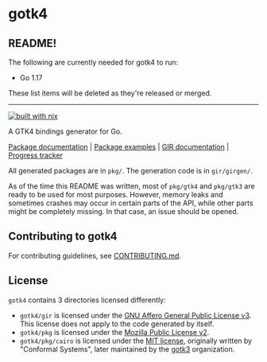 # gotk4

## README!

The following are currently needed for gotk4 to run:

- Go 1.17

These list items will be deleted as they're released or merged.

---

[![built with nix](https://builtwithnix.org/badge.svg)](https://builtwithnix.org)

A GTK4 bindings generator for Go.

[Package documentation](https://pkg.go.dev/github.com/diamondburned/gotk4/pkg) |
[Package examples](https://github.com/diamondburned/gotk4-examples) |
[GIR documentation](https://pkg.go.dev/github.com/diamondburned/gotk4/gir) |
[Progress tracker](https://github.com/diamondburned/gotk4/issues/2)

All generated packages are in `pkg/`. The generation code is in `gir/girgen/`.

As of the time this README was written, most of `pkg/gtk4` and `pkg/gtk3` are
ready to be used for most purposes. However, memory leaks and sometimes crashes
may occur in certain parts of the API, while other parts might be completely
missing. In that case, an issue should be opened.

## Contributing to gotk4

For contributing guidelines, see [CONTRIBUTING.md](./CONTRIBUTING.md).

## License

`gotk4` contains 3 directories licensed differently:

- `gotk4/gir` is licensed under the [GNU Affero General Public License v3][AGPLv3].
  This license does not apply to the code generated by itself.
- `gotk4/pkg` is licensed under the [Mozilla Public License v2][MPLv2].
- `gotk4/pkg/cairo` is licensed under the [MIT license][MIT], originally written
  by "Conformal Systems", later maintained by the [gotk3][gotk3] organization.

[AGPLv3]: https://www.gnu.org/licenses/agpl-3.0.en.html
[MPLv2]: https://www.mozilla.org/en-US/MPL/
[MIT]: https://opensource.org/licenses/MIT
[gotk3]: https://github.com/gotk3/gotk3
